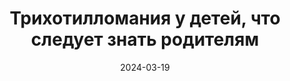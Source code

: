 ---
title: "Трихотилломания у детей, что следует знать родителям"
description: Как помочь ребенку с трихотилломанией? В этой категории размещены статьи о том, что следует знать и что делать в случае если трихотилломания у ребёнка или подростка.
layout: category
category_name: "Родителям"
date: 2024-03-19
permalink: "/categories/parents.html"
image:
    url: "/assets/img/2024/caleb-woods-VZILDYoqn_U-unsplash.webp"
---